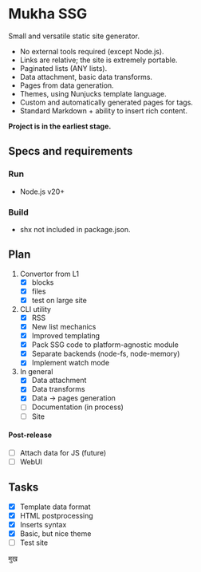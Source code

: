 # Mukha SSG

Small and versatile static site generator.

- No external tools required (except Node.js).
- Links are relative; the site is extremely portable.
- Paginated lists (ANY lists).
- Data attachment, basic data transforms.
- Pages from data generation.
- Themes, using Nunjucks template language.
- Custom and automatically generated pages for tags.
- Standard Markdown + ability to insert rich content.

**Project is in the earliest stage.**

## Specs and requirements

### Run

- Node.js v20+

### Build

- shx not included in package.json.

## Plan

1. Convertor from L1
   - [x] blocks
   - [x] files
   - [x] test on large site
2. CLI utility
   - [x] RSS
   - [x] New list mechanics
   - [x] Improved templating
   - [x] Pack SSG code to platform-agnostic module
   - [x] Separate backends (node-fs, node-memory)
   - [x] Implement watch mode
3. In general
   - [x] Data attachment
   - [x] Data transforms
   - [x] Data → pages generation
   - [ ] Documentation (in process)
   - [ ] Site

#### Post-release

- [ ] Attach data for JS (future)
- [ ] WebUI

## Tasks

- [x] Template data format
- [x] HTML postprocessing
- [x] Inserts syntax
- [x] Basic, but nice theme
- [ ] Test site

मुख
